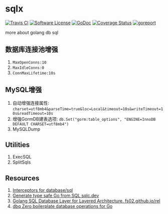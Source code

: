 # sqlx

[![Travis CI](https://img.shields.io/travis/bingoohuang/sqlx/master.svg?style=flat-square)](https://travis-ci.com/bingoohuang/sqlx)
[![Software License](https://img.shields.io/badge/License-MIT-orange.svg?style=flat-square)](https://github.com/bingoohuang/sqlx/blob/master/LICENSE.md)
[![GoDoc](https://img.shields.io/badge/godoc-reference-blue.svg?style=flat-square)](https://godoc.org/github.com/bingoohuang/sqlx)
[![Coverage Status](http://codecov.io/github/bingoohuang/sqlx/coverage.svg?branch=master)](http://codecov.io/github/bingoohuang/sqlx?branch=master)
[![goreport](https://www.goreportcard.com/badge/github.com/bingoohuang/sqlx)](https://www.goreportcard.com/report/github.com/bingoohuang/sqlx)

more about golang db sql

## 数据库连接池增强

1. `MaxOpenConns:10`
1. `MaxIdleConns:0`
1. `ConnMaxLifetime:10s`

## MySQL增强

1. 自动增强连接属性: `charset=utf8mb4&parseTime=true&loc=Local&timeout=10s&writeTimeout=10s&readTimeout=10s`
1. 增强GormDB建表选项: `db.Set("gorm:table_options", "ENGINE=InnoDB DEFAULT CHARSET=utf8mb4")`
1. MySQLDump

## Utilities

1. ExecSQL
1. SplitSqls

## Resources

1. [Interceptors for database/sql](https://github.com/ngrok/sqlmw)
1. [Generate type safe Go from SQL sqlc.dev](https://github.com/kyleconroy/sqlc)
1. [Golang SQL Database Layer for Layered Architecture. fs02.github.io/rel](https://github.com/Fs02/rel)
1. [dbq Zero boilerplate database operations for Go](https://github.com/rocketlaunchr/dbq)
